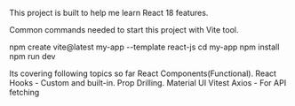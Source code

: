 This project is built to help me learn React 18 features.

Common commands needed to start this project with Vite tool.

npm create vite@latest my-app --template react-js
cd my-app
npm install
npm run dev

Its covering following topics so far
React Components(Functional).
React Hooks - Custom and built-in.
Prop Drilling.
Material UI
Vitest
Axios - For API fetching